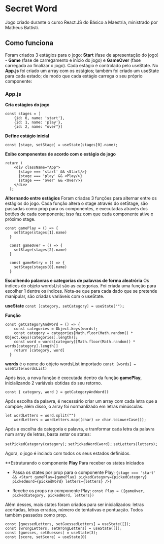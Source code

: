 # Secret Word
Jogo criado durante o curso React.JS do Básico a Maestria, ministrado por Matheus Battisti.

## Como funciona
Foram criados 3 estágios para o jogo: **Start** (fase de apresentação do jogo) - **Game** (fase de carregamento e início do jogo) e **GameOver** (fase carregada ao finalizar o jogo).
Cada estágio é controlado pelo useState. 
No **App.js** foi criado um array com os estágios; também foi criado um useState para cada estado; de modo que cada estágio carrega o seu próprio componente:

### App.js

**Cria estágios do jogo**

```
const stages = [
    {id: 0, name: 'start'},
    {id: 1, name: 'play'},
    {id: 2, name: "over"}]
```

**Define estágio inicial**

`const [stage, setStage] = useState(stages[0].name);`

**Exibe componentes de acordo com o estágio do jogo**

```
return (
    <div className="App">
      {stage === 'start' && <Start/>}
      {stage === 'play' && <Play/>}
      {stage === 'over' && <Over/>}
    </div>
  );
```

**Alternando entre estágios**
Foram criadas 3 funções para alternar entre os estágios do jogo. Cada função altera o stage através do setStage, são passadas como prop para os componentes, e executadas através dos botões de cada componente; isso faz com que cada componente ative o próximo stage.

```
const gamePlay = () => {
    setStage(stages[1].name)
  }

  const gameOver = () => {
    setStage(stages[2].name)
  }

  const gameRetry = () => {
    setStage(stages[0].name)
  }
  ```

**Escolhendo palavras e categorias de palavras de forma aleatrória**
Os índices do objeto wordsList são as categorias. Foi criada uma função para escolher 1 dentre os índices.
Nota-se que para cada dado que se pretende manipular, são criadas variáveis com o useState.

**useState**
`const [category, setCategory] = useState("");`

**Função**
```
const getCategoryAndWord = () => {
    const categories = Object.keys(words);
    const category = categories[Math.floor(Math.random() * Object.keys(categories).length)];
    const word = words[category][Math.floor(Math.random() * words[category].length)]
    return [category, word]
  }
```

**words** é o nome do objeto wordsList importado
`const [words] = useState(wordsList)`

Após isso, a nova função é executada dentro da função **gamePlay**, inicializando 2 variáveis obtidas do seu retorno.

`const { category, word } = getCategoryAndWord()`

Após escolha da palavra, é necessário criar um array com cada letra que a compôe; além disso, o array foi normanlizado em letras minúsculas.

```
let wordLetters = word.split("")
    wordLetters = wordLetters.map((char) => char.toLowerCase()); 
```
Após a escolha da categoria e palavra, e tranformar cada letra da palavra num array de letras, basta *setar* os states:

`setPickedCategory(category);`
`setPickedWord(word);`
`setLetters(letters);`

Agora, o jogo é inciado com todos os seus estados definidos.

**Estruturando o componente **Play**
Para receber os states iniciados

- Passa os states por prop para o componente Play;
`{stage === 'start' && <Start gamePlay={gamePlay} pickedCategory={pickedCategory} pickedWord={pickedWord} letters={letters} />}`

- Recebe os props no componente Play:
`const Play = ({gameOver, pickedCategory, pickedWord, letters})`

Além desses, mais states foram criados para ser inicializados: letras acertadas, letras erradas, número de tentativas e pontuação. Todos também passados como prop.

```
const [guessedLetters, setGuessedLetters] = useState([]);
const [wrongLetters, setWrongLetters] = useState([]);
const [guesses, setGuesses] = useState(3);
const [score, setScore] = useState(0)
```
